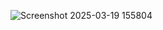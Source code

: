 ![Screenshot 2025-03-19 155804](https://github.com/user-attachments/assets/7ef06ad6-f606-4bab-8a09-c837a4f1a15c)
